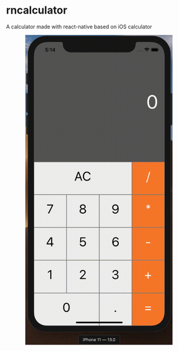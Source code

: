 # rncalculator
A calculator made with react-native based on iOS calculator

<p align="center">
  <img src="preview.gif" width="400" height="839" />
</p>
